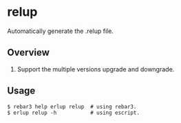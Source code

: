relup
==========
Automatically generate the .relup file.

## Overview

1. Support the multiple versions upgrade and downgrade.

## Usage

```
$ rebar3 help erlup relup  # using rebar3.
$ erlup relup -h           # using escript.
```
